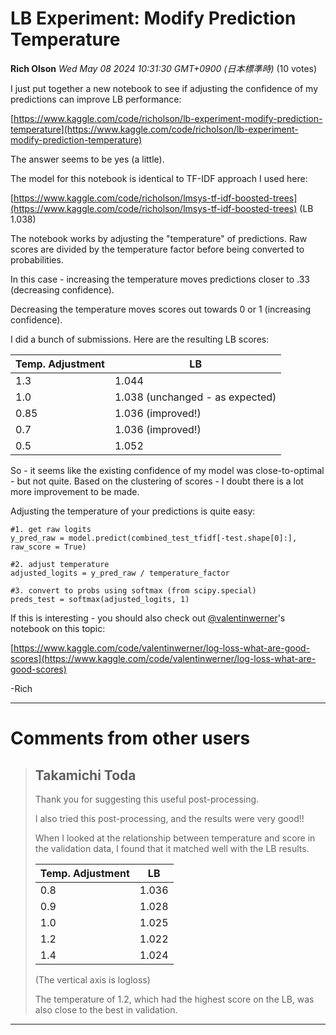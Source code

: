 # LB Experiment: Modify Prediction Temperature

**Rich Olson** *Wed May 08 2024 10:31:30 GMT+0900 (日本標準時)* (10 votes)

I just put together a new notebook to see if adjusting the confidence of my predictions can improve LB performance:

[https://www.kaggle.com/code/richolson/lb-experiment-modify-prediction-temperature](https://www.kaggle.com/code/richolson/lb-experiment-modify-prediction-temperature)

The answer seems to be yes (a little).

The model for this notebook is identical to TF-IDF approach I used here:

[https://www.kaggle.com/code/richolson/lmsys-tf-idf-boosted-trees](https://www.kaggle.com/code/richolson/lmsys-tf-idf-boosted-trees) (LB 1.038)

The notebook works by adjusting the "temperature" of predictions.  Raw scores are divided by the temperature factor before being converted to probabilities.

In this case - increasing the temperature moves predictions closer to .33 (decreasing confidence).

Decreasing the temperature moves scores out towards 0 or 1 (increasing confidence).

I did a bunch of submissions.  Here are the resulting LB scores:

| Temp. Adjustment | LB |
| --- | --- |
| 1.3 | 1.044 |
| 1.0 | 1.038 (unchanged - as expected) |
| 0.85 | 1.036 (improved!) |
| 0.7 | 1.036 (improved!) |
| 0.5 | 1.052 |

So - it seems like the existing confidence of my model was close-to-optimal - but not quite.  Based on the clustering of scores - I doubt there is a lot more improvement to be made.

Adjusting the temperature of your predictions is quite easy:

```
#1. get raw logits
y_pred_raw = model.predict(combined_test_tfidf[-test.shape[0]:], raw_score = True)

#2. adjust temperature
adjusted_logits = y_pred_raw / temperature_factor

#3. convert to probs using softmax (from scipy.special)
preds_test = softmax(adjusted_logits, 1)

```

If this is interesting - you should also check out [@valentinwerner](https://www.kaggle.com/valentinwerner)'s notebook on this topic:

[https://www.kaggle.com/code/valentinwerner/log-loss-what-are-good-scores](https://www.kaggle.com/code/valentinwerner/log-loss-what-are-good-scores)

-Rich



---

 # Comments from other users

> ## Takamichi Toda
> 
> Thank you for suggesting this useful post-processing.
> 
> I also tried this post-processing, and the results were very good!!
> 
> When I looked at the relationship between temperature and score in the validation data, I found that it matched well with the LB results.
> 
> | Temp. Adjustment | LB |
> | --- | --- |
> | 0.8 | 1.036 |
> | 0.9 | 1.028 |
> | 1.0 | 1.025 |
> | 1.2 | 1.022 |
> | 1.4 | 1.024 |
> 
> (The vertical axis is logloss)
> 
> The temperature of 1.2, which had the highest score on the LB, was also close to the best in validation.
> 
> 
> 


---

